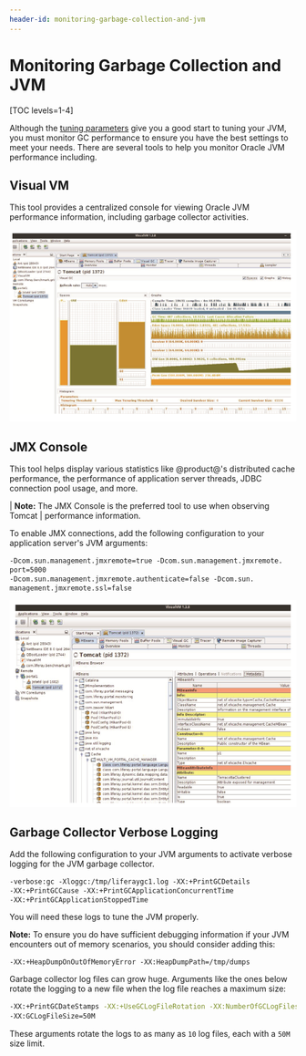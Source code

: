 ```yaml
---
header-id: monitoring-garbage-collection-and-jvm
---
```


# Monitoring Garbage Collection and JVM

[TOC levels=1-4]

Although the 
[tuning parameters](/docs/7-0/deploy/-/knowledge_base/d/liferay-digital-enterprise-configuration-and-tuning-guidelines)
give you a good start to tuning your JVM, you must monitor GC performance to
ensure you have the best settings to meet your needs. There are several tools to
help you monitor Oracle JVM performance including.

## Visual VM

This tool provides a centralized console for viewing Oracle JVM performance
information, including garbage collector activities.

![Visual VM shows the garbage collector in real-time.](../../images-dxp/visual-vm-gc.png)

## JMX Console

This tool helps display various statistics like @product@'s distributed cache
performance, the performance of application server threads, JDBC connection pool
usage, and more. 

| **Note:** The JMX Console is the preferred tool to use when observing Tomcat
| performance information.

To enable JMX connections, add the following configuration to your application
server's JVM arguments:

    -Dcom.sun.management.jmxremote=true -Dcom.sun.management.jmxremote. port=5000
    -Dcom.sun.management.jmxremote.authenticate=false -Dcom.sun. management.jmxremote.ssl=false

![Visual VM lets you monitor using Java Management Extensions.](../../images-dxp/visual-vm-jmx.png)

## Garbage Collector Verbose Logging

Add the following configuration to your JVM arguments to activate verbose
logging for the JVM garbage collector.

    -verbose:gc -Xloggc:/tmp/liferaygc1.log -XX:+PrintGCDetails 
    -XX:+PrintGCCause -XX:+PrintGCApplicationConcurrentTime 
    -XX:+PrintGCApplicationStoppedTime

You will need these logs to tune the JVM properly. 

**Note:** To ensure you do have sufficient debugging information if your JVM
encounters out of memory scenarios, you should consider adding this:

    -XX:+HeapDumpOnOutOfMemoryError -XX:HeapDumpPath=/tmp/dumps

Garbage collector log files can grow huge. Arguments like the ones below rotate
the logging to a new file when the log file reaches a maximum size: 

```bash
-XX:+PrintGCDateStamps -XX:+UseGCLogFileRotation -XX:NumberOfGCLogFiles=10 
-XX:GCLogFileSize=50M
```

These arguments rotate the logs to as many as `10` log files, each with a `50M`
size limit. 
